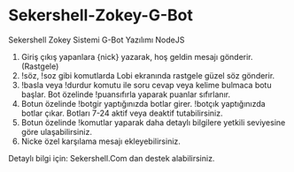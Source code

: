 # Sekershell-Zokey-G-Bot
Sekershell Zokey Sistemi G-Bot Yazılımı NodeJS

1. Giriş çıkış yapanlara {nick} yazarak, hoş geldin mesajı gönderir. (Rastgele)
2. !söz, !soz gibi komutlarda Lobi ekranında rastgele güzel söz gönderir.
3. !basla veya !durdur komutu ile soru cevap veya kelime bulmaca botu başlar. Bot özelinde !puansıfırla yaparak puanlar sıfırlanır.
4. Botun özelinde !botgir yaptığınızda botlar girer. !botçık yaptığınızda botlar çıkar. Botları 7-24 aktif veya deaktif tutabilirsiniz.
5. Botun özelinde !komutlar yaparak daha detaylı bilgilere yetkili seviyesine göre ulaşabilirsiniz.
6. Nicke özel karşılama mesajı ekleyebilirsiniz.

Detaylı bilgi için: Sekershell.Com dan destek alabilirsiniz.
